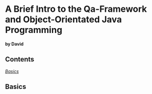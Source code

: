 # A Brief Intro to the Qa-Framework and Object-Orientated Java Programming

#### by David

## Contents

*[Basics](#basics)*

## Basics